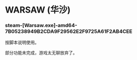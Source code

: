 # WARSAW (华沙)

### steam-[Warsaw.exe]-amd64-7B05238949B2CDA9F29562E2F9725A61F2AB4CEE
按脚本说明使用。

部分功能未完成，游戏太无聊放弃了。